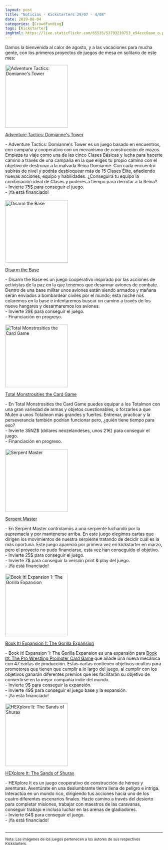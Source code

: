 ```yaml
---
layout: post
title: "Noticias - Kickstarters 29/07 - 4/08"
date: 2019-08-04
categories: [Crowdfunding]
tags: [Kickstarter]
imghtml: https://live.staticflickr.com/65535/53793210753_e94ccc0eae_o.png
---
```


Damos la bienvenida al calor de agosto, y a las vacaciones para mucha gente, 
con los primeros proyectos de juegos de mesa en solitario de este mes:

<div class="row">
    <div class="col-md-3">
        <img width="200" height="200"
            src="https://ksr-ugc.imgix.net/assets/025/863/068/42bd6fdd98ec8aa28decd1398cc3958b_original.png?ixlib=rb-2.1.0&w=680&fit=max&v=1563557297&auto=format&gif-q=50&lossless=true&s=4ef8dbef08ff6b1d178b54f5cacdb8d1"
            class="img-thumbnail" alt="Adventure Tactics: Domianne's Tower">
    </div>
    <div class="col-md-9">
        <p>
            <a target="_blank" 
                href="https://www.kickstarter.com/projects/letimangames/adventure-tactics-a-co-op-tactics-campaign-for-1-5-players?ref=mazmorreoensolitario">
            Adventure Tactics: Domianne's Tower
            </a>
        </p>
           - Adventure Tactics: Domianne's Tower es un juego basado en
           encuentros, con campaña y cooperativo con un mecanismo de
           construcción de mazos. Empieza tu viaje como una de las cinco Clases
           Básicas y lucha para hacerte camino a través de una campaña en la
           que eliges tu propio camino con el objetivo de destronar a la
           malvada Reina Domianne. Con cada encuentro subirás de nivel y podrás
           desbloquear más de 15 Clases Élite, añadiendo nuevas acciones,
           equipo y habilidades. ¿Conseguirá tu equipo la combinación ideal de
           Clases y poderes a tiempo para derrotar a la Reina?
           <br>
           - Invierte 75$ para conseguir el juego.
           <br>
           - ¡Ya está financiado!
    </div>
</div>
<br>

<div class="row">
    <div class="col-md-3">
        <img width="200" height="200"
            src="https://ksr-ugc.imgix.net/assets/025/773/913/8fddaf978d578c75dd3879760dbe2f6c_original.png?ixlib=rb-2.1.0&w=680&fit=max&v=1562851269&auto=format&gif-q=50&lossless=true&s=f4a2b7b02991aca3caf141691a5571fd"
            class="img-thumbnail" alt="Disarm the Base">
    </div>
    <div class="col-md-9">
        <p>
            <a target="_blank" 
                href="https://www.kickstarter.com/projects/dissentgames/disarm-the-base?ref=mazmorreoensolitario">
            Disarm the Base
            </a>
        </p>
           - Disarm the Base es un juego cooperativo inspirado por las acciones
           de activistas de la paz en la que tenemos que desarmar aviones de
           combate. Dentro de una base militar unos aviones están siendo
           armados y mañana serán enviados a bombardear civiles por el mundo;
           esta noche nos colaremos en la base e intentaremos buscar un camino
           a través de los nueve hangares y desarmaremos los aviones.
           <br>
           - Invierte 29£ para conseguir el juego.
           <br>
           - Financiación en progreso.
    </div>
</div>
<br>

<div class="row">
    <div class="col-md-3">
        <img width="200" height="200"
            src="https://ksr-ugc.imgix.net/assets/026/015/636/12b0503b9e33343c3ef8086b5d558740_original.jpg?ixlib=rb-2.1.0&w=680&fit=max&v=1564788782&auto=format&gif-q=50&q=92&s=a0e328501a9339909169b4370f4d2f16"
            class="img-thumbnail" alt="Total Monstrosities the Card Game">
    </div>
    <div class="col-md-9">
        <p>
            <a target="_blank" 
                href="https://www.kickstarter.com/projects/toastertank/total-monstrosities-the-card-game?ref=mazmorreoensolitario">
            Total Monstrosities the Card Game
            </a>
        </p>
            - En Total Monstrosities the Card Game puedes equipar a los
           Totalmon con una gran variedad de armas y objetos cuestionables, o
           forzarles a que Muten a unos Totalmon más grandes y
           fuertes. Entrenar, practicar y la perseverancia también podrían
           funcionar pero, ¿quién tiene tiempo para eso?
           <br>
           - Invierte 35NZ$ (dólares neozelandeses, unos 21€) para conseguir el
           juego. 
           <br>
           - Financiación en progreso.
    </div>
</div>
<br>

<div class="row">
    <div class="col-md-3">
        <img width="200" height="200"
            src="https://ksr-ugc.imgix.net/assets/025/938/670/eba52e5546843de7bbbb151ac4c9acc1_original.jpg?ixlib=rb-2.1.0&w=680&fit=max&v=1564180750&auto=format&gif-q=50&q=92&s=f0d9b3ab5df2164bc536de3c757386b2"
            class="img-thumbnail" alt="Serpent Master">
    </div>
    <div class="col-md-9">
        <p>
            <a target="_blank" 
                href="https://www.kickstarter.com/projects/toreshgames/serpent-master-the-game?ref=mazmorreoensolitario">
            Serpent Master
            </a>
        </p>
            - En Serpent Master controlamos a una serpiente luchando por la
           supremacía y por mantenerse arriba. En este juego elegimos cartas
           que dirigen los movimientos de nuestra serpiente tratando de decidir
           cuál es la más oportuna.
           Este juego apareció por primera vez en kickstarter en marzo,
           pero el proyecto no pudo financiarse, esta vez han conseguido el
           objetivo.
           <br>
           - Invierte 25$ para conseguir el juego. 
           <br>
           - Invierte 7$ para conseguir la versión print & play del juego.
           <br>
           - ¡Ya está financiado!
    </div>
</div>
<br>

<div class="row">
    <div class="col-md-3">
        <img width="200" height="200"
            src="https://ksr-ugc.imgix.net/assets/025/913/479/5257dcb7266457aa15ae72012377bd60_original.png?ixlib=rb-2.1.0&w=680&fit=max&v=1563993895&auto=format&gif-q=50&lossless=true&s=3e2a750439fbce334553ab2aed84cc8f"
            class="img-thumbnail" alt="Book It! Expansion 1: The Gorilla Expansion">
    </div>
    <div class="col-md-9">
        <p>
            <a target="_blank" 
                href="https://www.kickstarter.com/projects/paullaporte/book-it-expansion-1-the-gorilla-expansion?ref=mazmorreoensolitario">
            Book It! Expansion 1: The Gorilla Expansion
            </a>
        </p>
            - Book It! Expansion 1: The Gorilla Expansion es una expansión para
           <a
           href="https://boardgamegeek.com/boardgame/243971/book-it-pro-wrestling-promoter-card-game">Book
           It!: The Pro Wrestling Promoter Card Game</a> que añade una nueva
           mecánica con 47 cartas de 
           producción. Estas cartas contienen objetivos ocultos para promotores
           que tienen que cumplir a lo largo del juego, al cumplir con los
           objetivos ganarán diferentes premios que les facilitarán su objetivo
           de convertirse en la mejor compañía indie del mundo.
           <br>
           - Invierte 9$ para conseguir la expansión.
           <br>
           - Invierte 49$ para conseguir el juego base y la expansión.
           <br>
           - ¡Ya está financiado!
    </div>
</div>
<br>

<div class="row">
    <div class="col-md-3">
        <img width="200" height="200"
            src="https://ksr-ugc.imgix.net/assets/025/928/557/b3b6e6461e2a2db7772973801aba913a_original.jpg?ixlib=rb-2.1.0&w=680&fit=max&v=1564098484&auto=format&gif-q=50&q=92&s=a835ec13429f757704b7c6bf30651223"
            class="img-thumbnail" alt="HEXplore It: The Sands of Shurax">
    </div>
    <div class="col-md-9">
        <p>
            <a target="_blank" 
                href="https://www.kickstarter.com/projects/hexploreit/hexplore-it-the-sands-of-shurax?ref=mazmorreoensolitario">
            HEXplore It: The Sands of Shurax
            </a>
        </p>
            - HEXplore It es un juego cooperativo de construcción de héroes y
           aventuras. Aventúrate en una deslumbrante tierra llena de peligro e
           intriga. Interactúa en un mundo rico, dirigiendo tus acciones hacia
           uno de los cuatro diferentes escenarios finales. Hazte camino a
           través del desierto para completar misiones, trabajar con maestros
           de las caravanas, conseguir trabajo e incluso luchar en las arenas
           de gladiadores. 
           <br>
           - Invierte 64$ para conseguir el juego.
           <br>
           - ¡Ya está financiado!
    </div>
</div>
<br>


<hr>

<small>Nota: Las imágenes de los juegos pertenecen a los autores de sus
respectivos Kickstarters.</small>
